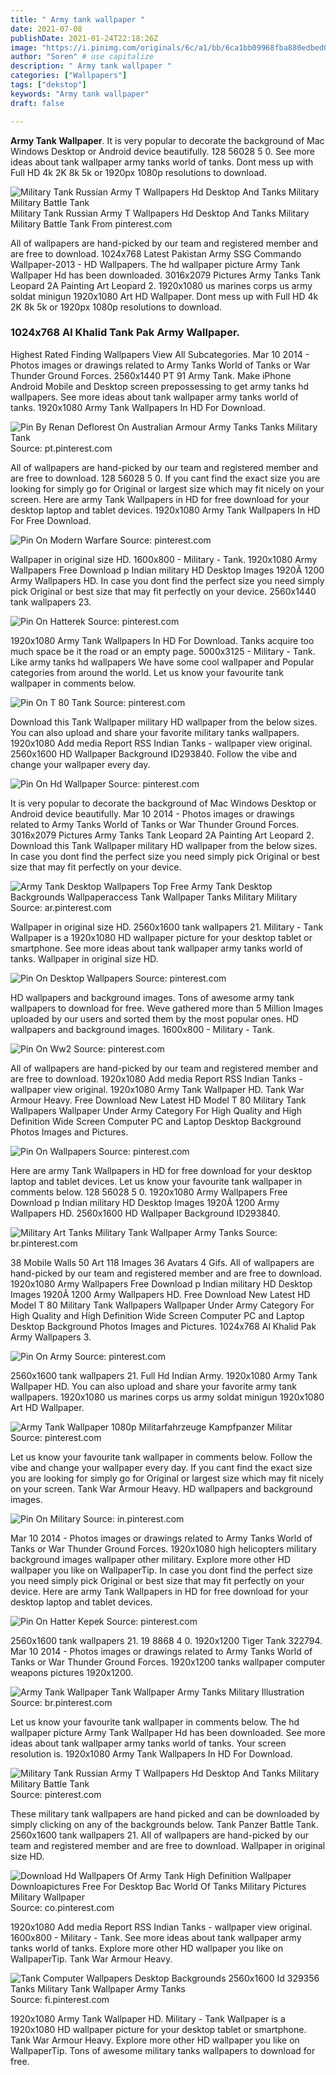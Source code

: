 ```yaml
---
title: " Army tank wallpaper "
date: 2021-07-08
publishDate: 2021-01-24T22:18:26Z
image: "https://i.pinimg.com/originals/6c/a1/bb/6ca1bb09968fba880edbed0961e70428.jpg"
author: "Soren" # use capitalize
description: " Army tank wallpaper "
categories: ["Wallpapers"]
tags: ["dekstop"]
keywords: "Army tank wallpaper"
draft: false

---
```



**Army Tank Wallpaper**. It is very popular to decorate the background of Mac Windows Desktop or Android device beautifully. 128 56028 5 0. See more ideas about tank wallpaper army tanks world of tanks. Dont mess up with Full HD 4k 2K 8k 5k or 1920px 1080p resolutions to download.

![Military Tank Russian Army T Wallpapers Hd Desktop And Tanks Military Military Battle Tank](https://i.pinimg.com/originals/d0/a8/91/d0a8916cf3c7e7e62173c47d82097fa2.jpg "Military Tank Russian Army T Wallpapers Hd Desktop And Tanks Military Military Battle Tank")
Military Tank Russian Army T Wallpapers Hd Desktop And Tanks Military Military Battle Tank From pinterest.com


All of wallpapers are hand-picked by our team and registered member and are free to download. 1024x768 Latest Pakistan Army SSG Commando Wallpaper-2013 - HD Wallpapers. The hd wallpaper picture Army Tank Wallpaper Hd has been downloaded. 3016x2079 Pictures Army Tanks Tank Leopard 2A Painting Art Leopard 2. 1920x1080 us marines corps us army soldat minigun 1920x1080 Art HD Wallpaper. Dont mess up with Full HD 4k 2K 8k 5k or 1920px 1080p resolutions to download.

### 1024x768 Al Khalid Tank Pak Army Wallpaper.

Highest Rated Finding Wallpapers View All Subcategories. Mar 10 2014 - Photos images or drawings related to Army Tanks World of Tanks or War Thunder Ground Forces. 2560x1440 PT 91 Army Tank. Make iPhone Android Mobile and Desktop screen prepossessing to get army tanks hd wallpapers. See more ideas about tank wallpaper army tanks world of tanks. 1920x1080 Army Tank Wallpapers In HD For Download.


![Pin By Renan Deflorest On Australian Armour Army Tanks Tanks Military Tank](https://i.pinimg.com/originals/17/81/e0/1781e081db8f0649ed8ec96a87d77037.jpg "Pin By Renan Deflorest On Australian Armour Army Tanks Tanks Military Tank")
Source: pt.pinterest.com

All of wallpapers are hand-picked by our team and registered member and are free to download. 128 56028 5 0. If you cant find the exact size you are looking for simply go for Original or largest size which may fit nicely on your screen. Here are army Tank Wallpapers in HD for free download for your desktop laptop and tablet devices. 1920x1080 Army Tank Wallpapers In HD For Free Download.

![Pin On Modern Warfare](https://i.pinimg.com/originals/da/44/00/da4400f4c6553d621a746855c7c782d9.jpg "Pin On Modern Warfare")
Source: pinterest.com

Wallpaper in original size HD. 1600x800 - Military - Tank. 1920x1080 Army Wallpapers Free Download p Indian military HD Desktop Images 1920Ã 1200 Army Wallpapers HD. In case you dont find the perfect size you need simply pick Original or best size that may fit perfectly on your device. 2560x1440 tank wallpapers 23.

![Pin On Hatterek](https://i.pinimg.com/originals/5b/1b/87/5b1b8799ac6f0f81a6d5662439b6a1e3.jpg "Pin On Hatterek")
Source: pinterest.com

1920x1080 Army Tank Wallpapers In HD For Download. Tanks acquire too much space be it the road or an empty page. 5000x3125 - Military - Tank. Like army tanks hd wallpapers We have some cool wallpaper and Popular categories from around the world. Let us know your favourite tank wallpaper in comments below.

![Pin On T 80 Tank](https://i.pinimg.com/originals/b7/76/2d/b7762db5bf5ca416e6c68433bf2e80c0.jpg "Pin On T 80 Tank")
Source: pinterest.com

Download this Tank Wallpaper military HD wallpaper from the below sizes. You can also upload and share your favorite military tanks wallpapers. 1920x1080 Add media Report RSS Indian Tanks - wallpaper view original. 2560x1600 HD Wallpaper Background ID293840. Follow the vibe and change your wallpaper every day.

![Pin On Hd Wallpaper](https://i.pinimg.com/originals/be/00/21/be002123f452c5e34dcebbbda744dfa9.jpg "Pin On Hd Wallpaper")
Source: pinterest.com

It is very popular to decorate the background of Mac Windows Desktop or Android device beautifully. Mar 10 2014 - Photos images or drawings related to Army Tanks World of Tanks or War Thunder Ground Forces. 3016x2079 Pictures Army Tanks Tank Leopard 2A Painting Art Leopard 2. Download this Tank Wallpaper military HD wallpaper from the below sizes. In case you dont find the perfect size you need simply pick Original or best size that may fit perfectly on your device.

![Army Tank Desktop Wallpapers Top Free Army Tank Desktop Backgrounds Wallpaperaccess Tank Wallpaper Tanks Military Military](https://i.pinimg.com/originals/b9/fa/1f/b9fa1fc3e14b34a87717169890d78e09.jpg "Army Tank Desktop Wallpapers Top Free Army Tank Desktop Backgrounds Wallpaperaccess Tank Wallpaper Tanks Military Military")
Source: ar.pinterest.com

Wallpaper in original size HD. 2560x1600 tank wallpapers 21. Military - Tank Wallpaper is a 1920x1080 HD wallpaper picture for your desktop tablet or smartphone. See more ideas about tank wallpaper army tanks world of tanks. Wallpaper in original size HD.

![Pin On Desktop Wallpapers](https://i.pinimg.com/originals/71/54/88/715488df0b63592a37b5eb68326eb455.jpg "Pin On Desktop Wallpapers")
Source: pinterest.com

HD wallpapers and background images. Tons of awesome army tank wallpapers to download for free. Weve gathered more than 5 Million Images uploaded by our users and sorted them by the most popular ones. HD wallpapers and background images. 1600x800 - Military - Tank.

![Pin On Ww2](https://i.pinimg.com/originals/eb/d5/83/ebd58375577062ec9e82c322e964693f.jpg "Pin On Ww2")
Source: pinterest.com

All of wallpapers are hand-picked by our team and registered member and are free to download. 1920x1080 Add media Report RSS Indian Tanks - wallpaper view original. 1920x1080 Army Tank Wallpaper HD. Tank War Armour Heavy. Free Download New Latest HD Model T 80 Military Tank Wallpapers Wallpaper Under Army Category For High Quality and High Definition Wide Screen Computer PC and Laptop Desktop Background Photos Images and Pictures.

![Pin On Wallpapers](https://i.pinimg.com/originals/e8/b5/0c/e8b50c4c64e5bec8c13023a4bd468389.png "Pin On Wallpapers")
Source: pinterest.com

Here are army Tank Wallpapers in HD for free download for your desktop laptop and tablet devices. Let us know your favourite tank wallpaper in comments below. 128 56028 5 0. 1920x1080 Army Wallpapers Free Download p Indian military HD Desktop Images 1920Ã 1200 Army Wallpapers HD. 2560x1600 HD Wallpaper Background ID293840.

![Military Art Tanks Military Tank Wallpaper Army Tanks](https://i.pinimg.com/originals/ab/54/fb/ab54fbb8b95b73b8a71c87060408eebd.jpg "Military Art Tanks Military Tank Wallpaper Army Tanks")
Source: br.pinterest.com

38 Mobile Walls 50 Art 118 Images 36 Avatars 4 Gifs. All of wallpapers are hand-picked by our team and registered member and are free to download. 1920x1080 Army Wallpapers Free Download p Indian military HD Desktop Images 1920Ã 1200 Army Wallpapers HD. Free Download New Latest HD Model T 80 Military Tank Wallpapers Wallpaper Under Army Category For High Quality and High Definition Wide Screen Computer PC and Laptop Desktop Background Photos Images and Pictures. 1024x768 Al Khalid Pak Army Wallpapers 3.

![Pin On Army](https://i.pinimg.com/originals/a4/4f/bb/a44fbb855510921d2438b795657ed034.jpg "Pin On Army")
Source: pinterest.com

2560x1600 tank wallpapers 21. Full Hd Indian Army. 1920x1080 Army Tank Wallpaper HD. You can also upload and share your favorite army tank wallpapers. 1920x1080 us marines corps us army soldat minigun 1920x1080 Art HD Wallpaper.

![Army Tank Wallpaper 1080p Militarfahrzeuge Kampfpanzer Militar](https://i.pinimg.com/originals/d5/07/cb/d507cbe36c7187fed5702fb76dae9d7c.jpg "Army Tank Wallpaper 1080p Militarfahrzeuge Kampfpanzer Militar")
Source: pinterest.com

Let us know your favourite tank wallpaper in comments below. Follow the vibe and change your wallpaper every day. If you cant find the exact size you are looking for simply go for Original or largest size which may fit nicely on your screen. Tank War Armour Heavy. HD wallpapers and background images.

![Pin On Military](https://i.pinimg.com/originals/1b/03/86/1b038633198216d736f6b3017f6ea9d1.jpg "Pin On Military")
Source: in.pinterest.com

Mar 10 2014 - Photos images or drawings related to Army Tanks World of Tanks or War Thunder Ground Forces. 1920x1080 high helicopters military background images wallpaper other military. Explore more other HD wallpaper you like on WallpaperTip. In case you dont find the perfect size you need simply pick Original or best size that may fit perfectly on your device. Here are army Tank Wallpapers in HD for free download for your desktop laptop and tablet devices.

![Pin On Hatter Kepek](https://i.pinimg.com/originals/68/ee/c1/68eec1e17cb7fff0e1a94d50f34717ff.jpg "Pin On Hatter Kepek")
Source: pinterest.com

2560x1600 tank wallpapers 21. 19 8868 4 0. 1920x1200 Tiger Tank 322794. Mar 10 2014 - Photos images or drawings related to Army Tanks World of Tanks or War Thunder Ground Forces. 1920x1200 tanks wallpaper computer weapons pictures 1920x1200.

![Army Tank Wallpaper Tank Wallpaper Army Tanks Military Illustration](https://i.pinimg.com/originals/e4/2a/dc/e42adcf6767e06fa2af9df72d5e8035c.jpg "Army Tank Wallpaper Tank Wallpaper Army Tanks Military Illustration")
Source: br.pinterest.com

Let us know your favourite tank wallpaper in comments below. The hd wallpaper picture Army Tank Wallpaper Hd has been downloaded. See more ideas about tank wallpaper army tanks world of tanks. Your screen resolution is. 1920x1080 Army Tank Wallpapers In HD For Download.

![Military Tank Russian Army T Wallpapers Hd Desktop And Tanks Military Military Battle Tank](https://i.pinimg.com/originals/d0/a8/91/d0a8916cf3c7e7e62173c47d82097fa2.jpg "Military Tank Russian Army T Wallpapers Hd Desktop And Tanks Military Military Battle Tank")
Source: pinterest.com

These military tank wallpapers are hand picked and can be downloaded by simply clicking on any of the backgrounds below. Tank Panzer Battle Tank. 2560x1600 tank wallpapers 21. All of wallpapers are hand-picked by our team and registered member and are free to download. Wallpaper in original size HD.

![Download Hd Wallpapers Of Army Tank High Definition Wallpaper Downloapictures Free For Desktop Bac World Of Tanks Military Pictures Military Wallpaper](https://i.pinimg.com/originals/a5/84/e6/a584e6530334a1d2a4c0bb5bb41c4405.jpg "Download Hd Wallpapers Of Army Tank High Definition Wallpaper Downloapictures Free For Desktop Bac World Of Tanks Military Pictures Military Wallpaper")
Source: co.pinterest.com

1920x1080 Add media Report RSS Indian Tanks - wallpaper view original. 1600x800 - Military - Tank. See more ideas about tank wallpaper army tanks world of tanks. Explore more other HD wallpaper you like on WallpaperTip. Tank War Armour Heavy.

![Tank Computer Wallpapers Desktop Backgrounds 2560x1600 Id 329356 Tanks Military Tank Wallpaper Army Tanks](https://i.pinimg.com/originals/6c/a1/bb/6ca1bb09968fba880edbed0961e70428.jpg "Tank Computer Wallpapers Desktop Backgrounds 2560x1600 Id 329356 Tanks Military Tank Wallpaper Army Tanks")
Source: fi.pinterest.com

1920x1080 Army Tank Wallpaper HD. Military - Tank Wallpaper is a 1920x1080 HD wallpaper picture for your desktop tablet or smartphone. Tank War Armour Heavy. Explore more other HD wallpaper you like on WallpaperTip. Tons of awesome military tanks wallpapers to download for free.


